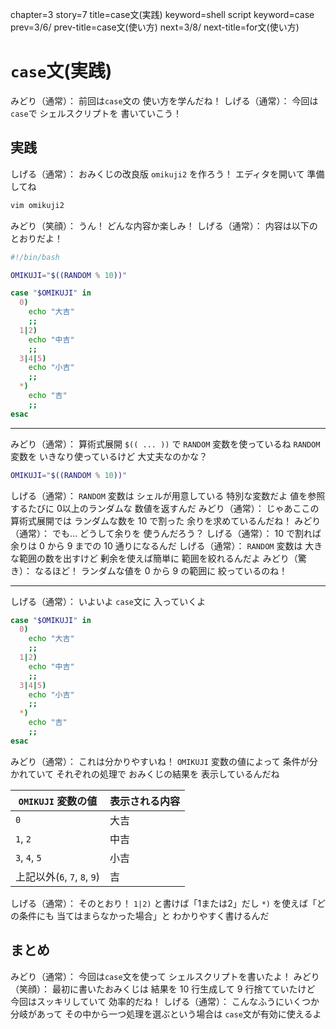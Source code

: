 chapter=3
story=7
title=case文(実践)
keyword=shell script
keyword=case
prev=3/6/
prev-title=case文(使い方)
next=3/8/
next-title=for文(使い方)

# `case`文(実践)

みどり（通常）：
  前回は`case`文の
  使い方を学んだね！
しげる（通常）：
  今回は`case`で
  シェルスクリプトを
  書いていこう！

## 実践

しげる（通常）：
  おみくじの改良版
  `omikuji2` を作ろう！
  エディタを開いて
  準備してね

```bash
vim omikuji2
```

みどり（笑顔）：
  うん！
  どんな内容か楽しみ！
しげる（通常）：
  内容は以下のとおりだよ！

```bash
#!/bin/bash

OMIKUJI="$((RANDOM % 10))"

case "$OMIKUJI" in
  0)
    echo "大吉"
    ;;
  1|2)
    echo "中吉"
    ;;
  3|4|5)
    echo "小吉"
    ;;
  *)
    echo "吉"
    ;;
esac
```

----

みどり（通常）：
  算術式展開 `$(( ... ))` で
  `RANDOM` 変数を使っているね
  `RANDOM` 変数を
  いきなり使っているけど
  大丈夫なのかな？

```bash
OMIKUJI="$((RANDOM % 10))"
```

しげる（通常）：
  `RANDOM` 変数は
  シェルが用意している
  特別な変数だよ
  値を参照するたびに
  0以上のランダムな
  数値を返すんだ
みどり（通常）：
  じゃあここの算術式展開では
  ランダムな数を 10 で割った
  余りを求めているんだね！
みどり（通常）：
  でも…
  どうして余りを
  使うんだろう？
しげる（通常）：
  10 で割れば余りは
  0 から 9 までの
  10 通りになるんだ
しげる（通常）：
  `RANDOM` 変数は
  大きな範囲の数を出すけど
  剰余を使えば簡単に
  範囲を絞れるんだよ
みどり（驚き）：
  なるほど！
  ランダムな値を
  0 から 9 の範囲に
  絞っているのね！

----

しげる（通常）：
  いよいよ
  `case`文に
  入っていくよ

```bash
case "$OMIKUJI" in
  0)
    echo "大吉"
    ;;
  1|2)
    echo "中吉"
    ;;
  3|4|5)
    echo "小吉"
    ;;
  *)
    echo "吉"
    ;;
esac
```

みどり（通常）：
  これは分かりやすいね！
  `OMIKUJI` 変数の値によって
  条件が分かれていて
  それぞれの処理で
  おみくじの結果を
  表示しているんだね

`OMIKUJI` 変数の値           | 表示される内容
---------------------------- | --------------
`0`                          | 大吉
`1`, `2`                     | 中吉
`3`, `4`, `5`                | 小吉
上記以外(`6`, `7`, `8`, `9`) | 吉

しげる（通常）：
  そのとおり！
  `1|2)` と書けば「1または2」だし
  `*)` を使えば「どの条件にも
  当てはまらなかった場合」と
  わかりやすく書けるんだ

## まとめ

みどり（通常）：
  今回は`case`文を使って
  シェルスクリプトを書いたよ！
みどり（笑顔）：
  最初に書いたおみくじは
  結果を 10 行生成して
  9 行捨てていたけど
  今回はスッキリしていて
  効率的だね！
しげる（通常）：
  こんなふうにいくつか分岐があって
  その中から一つ処理を選ぶという場合は
  `case`文が有効に使えるよ

